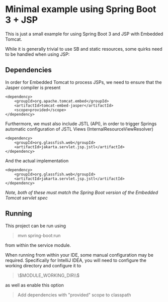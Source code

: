 # Minimal example using Spring Boot 3 + JSP

This is just a small example for using Spring Boot 3 and JSP with Embedded Tomcat.

While it is generally trivial to use SB and static resources, some quirks need to be handled when using JSP:

## Dependencies
In order for Embedded Tomcat to process JSPs, we need to ensure that the Jasper compiler is present

    <dependency>
        <groupId>org.apache.tomcat.embed</groupId>
        <artifactId>tomcat-embed-jasper</artifactId>
        <scope>provided</scope>
    </dependency>

Furthermore, we must also include JSTL (API), in order to trigger Springs automatic configuration of JSTL Views (InternalResourceViewResolver)

    <dependency>
        <groupId>org.glassfish.web</groupId>
        <artifactId>jakarta.servlet.jsp.jstl</artifactId>
    </dependency>

And the actual implementation

    <dependency>
        <groupId>org.glassfish.web</groupId>
        <artifactId>jakarta.servlet.jsp.jstl</artifactId>
    </dependency>

*Note, both of these must match the Spring Boot version of the Embedded Tomcat servlet spec*

## Running
This project can be run using 
> mvn spring-boot:run

from within the service module.

When running from within your IDE, some manual configuration may be required. 
Specifically for IntelliJ IDEA, you will need to configure the working directory and configure it to 
> \\$MODULE_WORKING_DIR\\$

as well as enable this option
> Add dependencies with "provided" scope to classpath